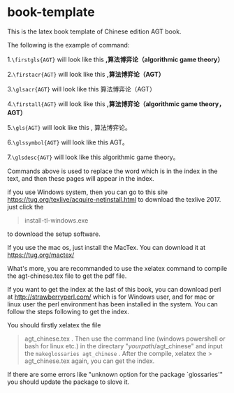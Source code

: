 # book-template
This is the latex book template of Chinese edition AGT book.

The following is the example of command:

1.`\firstgls{AGT}` will look like this **,算法博弈论（algorithmic game theory）**

2.`\firstacr{AGT}` will look like this **,算法博弈论（AGT）**

3.`\glsacr{AGT}` will look like this 算法博弈论（AGT）

4.`\firstall{AGT}` will look like this **,算法博弈论（algorithmic game theory，AGT）**

5.`\gls{AGT}` will look like this , 算法博弈论。

6.`\glssymbol{AGT}` will look like this AGT。

7.`\glsdesc{AGT}` will look like this algorithmic game theory。

Commands above is used to replace the word which is in the index in the text, and then these pages will appear in the index.

if you use Windows system, then you can go to this site https://tug.org/texlive/acquire-netinstall.html to download the texlive 2017.
just click the 
> install-tl-windows.exe

to download the setup software.

If you use the mac os, just install the MacTex. You can download it at https://tug.org/mactex/

What's more, you are recommanded to use the xelatex command to compile the agt-chinese.tex file to get the pdf file.

If you want to get the index at the last of this book, you can download perl at http://strawberryperl.com/ which is for Windows user, and for mac or linux user the perl environment has been installed in the system. You can follow the steps following to get the index.

You should firstly xelatex the file 
>agt_chinese.tex
. Then use the command line (windows powershell or bash for linux etc.) in the directary "$your path$/agt_chinese" and input the `makeglossaries agt_chinese` .
After the compile, xelatex the >
agt_chinese.tex
again, you can get the index.

If there are some errors like "unknown option for the package `glossaries'" you should update the package to slove it.
